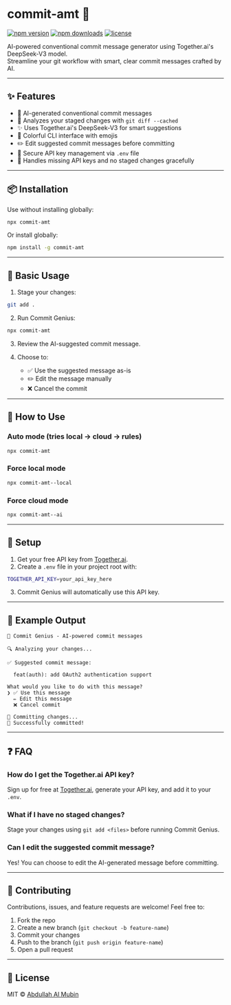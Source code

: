 # commit-amt 🧠

[![npm version](https://img.shields.io/npm/v/commit-amt.svg)](https://www.npmjs.com/package/commit-amt)
[![npm downloads](https://img.shields.io/npm/dm/commit-amt.svg)](https://www.npmjs.com/package/commit-amt)
[![license](https://img.shields.io/npm/l/commit-amt.svg)](https://github.com/AmtTawsik/commit-amt/blob/main/LICENSE)

AI-powered conventional commit message generator using Together.ai's DeepSeek-V3 model.  
Streamline your git workflow with smart, clear commit messages crafted by AI.

---

## ✨ Features

- 🤖 AI-generated conventional commit messages  
- 📝 Analyzes your staged changes with `git diff --cached`  
- ✨ Uses Together.ai's DeepSeek-V3 for smart suggestions  
- 🎨 Colorful CLI interface with emojis  
- ✏️ Edit suggested commit messages before committing  
- 🔑 Secure API key management via `.env` file  
- 🚫 Handles missing API keys and no staged changes gracefully  

---

## 📦 Installation

Use without installing globally:

```bash
npx commit-amt
````

Or install globally:

```bash
npm install -g commit-amt
```

---

## 🚀 Basic Usage

1. Stage your changes:

```bash
git add .
```

2. Run Commit Genius:

```bash
npx commit-amt
```

3. Review the AI-suggested commit message.
4. Choose to:

   * ✅ Use the suggested message as-is
   * ✏️ Edit the message manually
   * ❌ Cancel the commit

---

## 📌 How to Use

### Auto mode (tries local → cloud → rules)

```bash
npx commit-amt
```

### Force local mode

```bash
npx commit-amt--local
```

### Force cloud mode

```bash
npx commit-amt--ai
```

---

## 🔧 Setup

1. Get your free API key from [Together.ai](https://together.ai).
2. Create a `.env` file in your project root with:

```bash
TOGETHER_API_KEY=your_api_key_here
```

3. Commit Genius will automatically use this API key.

---

## 📝 Example Output

```
🧠 Commit Genius - AI-powered commit messages

🔍 Analyzing your changes...

✅ Suggested commit message:

  feat(auth): add OAuth2 authentication support

What would you like to do with this message?
❯ ✅ Use this message
  ✏️ Edit this message
  ❌ Cancel commit

📝 Committing changes...
🎉 Successfully committed!
```

---

## ❓ FAQ

### How do I get the Together.ai API key?

Sign up for free at [Together.ai](https://together.ai), generate your API key, and add it to your `.env`.

### What if I have no staged changes?

Stage your changes using `git add <files>` before running Commit Genius.

### Can I edit the suggested commit message?

Yes! You can choose to edit the AI-generated message before committing.

---

## 🤝 Contributing

Contributions, issues, and feature requests are welcome!
Feel free to:

1. Fork the repo
2. Create a new branch (`git checkout -b feature-name`)
3. Commit your changes
4. Push to the branch (`git push origin feature-name`)
5. Open a pull request

---

## 📜 License

MIT © [Abdullah Al Mubin](https://github.com/AmtTawsik)

```